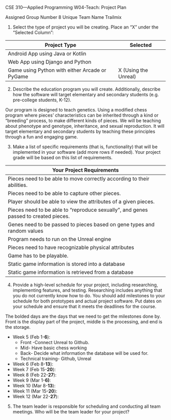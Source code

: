 CSE 310—Applied Programming
W04-Teach: Project Plan

Assigned Group Number	8
Unique Team Name	Trailmix


1.	Select the type of project you will be creating.  Place an “X” under the “Selected Column”:

|Project Type|Selected|
|------------|--------|
|Android App using Java or Kotlin|  |	
|Web App using Django and Python| |	
|Game using Python with either Arcade or PyGame	|X (Using the Unreal)|

2.	Describe the education program you will create.  Additionally, describe how the software will target elementary and secondary students (e.g. pre-college students, K-12).

Our program is designed to teach genetics. Using a modified chess program where pieces’ characteristics can be inherited through a kind or “breeding” process, to make different kinds of pieces. We will be teaching about phenotype and genotype, inheritance, and sexual reproduction. It will target elementary and secondary students by teaching these principles through a fun and engaging game. 

3.	Make a list of specific requirements (that is, functionality) that will be implemented in your software (add more rows if needed).  Your project grade will be based on this list of requirements.

|Your Project Requirements|
|-|
|Pieces need to be able to move correctly according to their abilities.
|Pieces need to be able to capture other pieces.
|Player should be able to view the attributes of a given pieces.
|Pieces need to be able to “reproduce sexually”, and genes passed to created pieces. 
|Genes need to be passed to pieces based on gene types and random values
|Program needs to run on the Unreal engine 
|Pieces need to have recognizable physical attributes
|Game has to be playable.
|Static game information is stored into a database 
|Static game information is retrieved from a database

4.	Provide a high-level schedule for your project, including researching, implementing features, and testing.  Researching includes anything that you do not currently know how to do.  You should add milestones to your schedule for both prototypes and actual project software.  Put dates on your schedule and ensure that it meets the deadlines for the course.

The bolded days are the days that we need to get the milestones done by. Front is the display part of the project, middle is the processing, and end is the storage.

* Week 5 (Feb 1-**6**): 	
   * Front -Connect Unreal to Github. 
   * Mid- Have basic chess working
	* Back- Decide what information the database will be used for.
	* Technical training- Github, Unreal
* Week 6 (Feb 8-**13**):
* Week 7 (Feb 15-**20**):
* Week 8 (Feb 22-**27**):
* Week 9 (Mar 1-**6)**:
* Week 10 (Mar 8-**13**):
* Week 11 (Mar 15-**20**):
* Week 12 (Mar 22-**27**):
5.	The team leader is responsible for scheduling and conducting all team meetings.  Who will be the team leader for your project?
